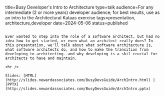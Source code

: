 title=Busy Developer's Intro to Architecture
type=talk
audience=For any intermediate (2 or more years) developer audience; for best results, use as an intro to the Architectural Kataas exercise
tags=presentation, architecture,developer
date=2024-05-06
status=published
~~~~~~

Ever wanted to step into the role of a software architect, but had no idea how to get started, or even what an architect really does? In this presentation, we'll talk about what software architecture is, what software architects do, and how to make the transition from developing to architecting--and why developing is a skil crucial for architects to have and maintain.
    
<hr />

Slides: [HTML](http://slides.newardassociates.com/BusyDevsGuide/ArchIntro.html) | [PPTX](http://slides.newardassociates.com/BusyDevsGuide/ArchIntro.pptx)
